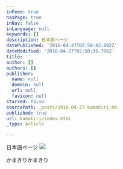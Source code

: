 ```yaml
---
inFeed: true
hasPage: true
inNav: false
inLanguage: null
keywords: []
description: 日本語ページ
datePublished: '2016-04-27T02:59:43.892Z'
dateModified: '2016-04-27T02:50:35.706Z'
title: ''
author: []
authors: []
publisher:
  name: null
  domain: null
  url: null
  favicon: null
starred: false
sourcePath: _posts/2016-04-27-kamakiri.md
published: true
url: kamakiri/index.html
_type: Article

---
```

日本語ページ
![](https://the-grid-user-content.s3-us-west-2.amazonaws.com/a0340416-e908-4788-9317-8b1602c7e42d.jpg)

かまきりかまきり